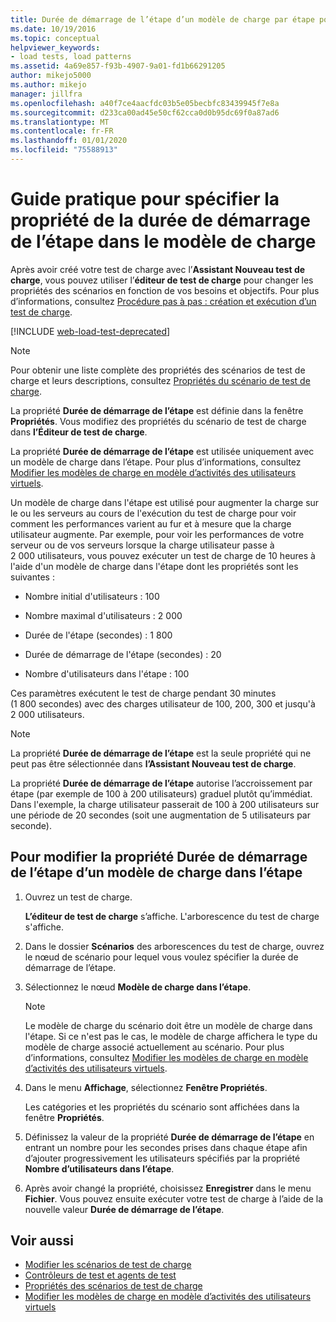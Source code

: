 ```yaml
---
title: Durée de démarrage de l’étape d’un modèle de charge par étape pour les tests de charge
ms.date: 10/19/2016
ms.topic: conceptual
helpviewer_keywords:
- load tests, load patterns
ms.assetid: 4a69e857-f93b-4907-9a01-fd1b66291205
author: mikejo5000
ms.author: mikejo
manager: jillfra
ms.openlocfilehash: a40f7ce4aacfdc03b5e05becbfc83439945f7e8a
ms.sourcegitcommit: d233ca00ad45e50cf62cca0d0b95dc69f0a87ad6
ms.translationtype: MT
ms.contentlocale: fr-FR
ms.lasthandoff: 01/01/2020
ms.locfileid: "75588913"
---
```

# <a name="how-to-specify-the-step-ramp-time-property-for-a-step-load-pattern"></a>Guide pratique pour spécifier la propriété de la durée de démarrage de l’étape dans le modèle de charge

Après avoir créé votre test de charge avec l’**Assistant Nouveau test de charge**, vous pouvez utiliser l’**éditeur de test de charge** pour changer les propriétés des scénarios en fonction de vos besoins et objectifs. Pour plus d’informations, consultez [Procédure pas à pas : création et exécution d’un test de charge](../test/walkthrough-create-and-run-a-load-test.md).

[!INCLUDE [web-load-test-deprecated](includes/web-load-test-deprecated.md)]

> [!NOTE]
> Pour obtenir une liste complète des propriétés des scénarios de test de charge et leurs descriptions, consultez [Propriétés du scénario de test de charge](../test/load-test-scenario-properties.md).

La propriété **Durée de démarrage de l’étape** est définie dans la fenêtre **Propriétés**. Vous modifiez des propriétés du scénario de test de charge dans **l’Éditeur de test de charge**.

La propriété **Durée de démarrage de l’étape** est utilisée uniquement avec un modèle de charge dans l’étape. Pour plus d’informations, consultez [Modifier les modèles de charge en modèle d’activités des utilisateurs virtuels](../test/edit-load-patterns-to-model-virtual-user-activities.md).

Un modèle de charge dans l'étape est utilisé pour augmenter la charge sur le ou les serveurs au cours de l'exécution du test de charge pour voir comment les performances varient au fur et à mesure que la charge utilisateur augmente. Par exemple, pour voir les performances de votre serveur ou de vos serveurs lorsque la charge utilisateur passe à 2 000 utilisateurs, vous pouvez exécuter un test de charge de 10 heures à l'aide d'un modèle de charge dans l'étape dont les propriétés sont les suivantes :

- Nombre initial d'utilisateurs : 100

- Nombre maximal d'utilisateurs : 2 000

- Durée de l'étape (secondes) : 1 800

- Durée de démarrage de l'étape (secondes) : 20

- Nombre d'utilisateurs dans l'étape : 100

Ces paramètres exécutent le test de charge pendant 30 minutes (1 800 secondes) avec des charges utilisateur de 100, 200, 300 et jusqu'à 2 000 utilisateurs.

> [!NOTE]
> La propriété **Durée de démarrage de l’étape** est la seule propriété qui ne peut pas être sélectionnée dans **l’Assistant Nouveau test de charge**.

La propriété **Durée de démarrage de l’étape** autorise l’accroissement par étape (par exemple de 100 à 200 utilisateurs) graduel plutôt qu’immédiat. Dans l'exemple, la charge utilisateur passerait de 100 à 200 utilisateurs sur une période de 20 secondes (soit une augmentation de 5 utilisateurs par seconde).

## <a name="to-edit-the-step-ramp-time-property-for-a-step-load-pattern"></a>Pour modifier la propriété Durée de démarrage de l’étape d’un modèle de charge dans l’étape

1. Ouvrez un test de charge.

     **L’éditeur de test de charge** s’affiche. L'arborescence du test de charge s'affiche.

2. Dans le dossier **Scénarios** des arborescences du test de charge, ouvrez le nœud de scénario pour lequel vous voulez spécifier la durée de démarrage de l’étape.

3. Sélectionnez le nœud **Modèle de charge dans l’étape**.

    > [!NOTE]
    > Le modèle de charge du scénario doit être un modèle de charge dans l'étape. Si ce n'est pas le cas, le modèle de charge affichera le type du modèle de charge associé actuellement au scénario. Pour plus d’informations, consultez [Modifier les modèles de charge en modèle d’activités des utilisateurs virtuels](../test/edit-load-patterns-to-model-virtual-user-activities.md).

4. Dans le menu **Affichage**, sélectionnez **Fenêtre Propriétés**.

     Les catégories et les propriétés du scénario sont affichées dans la fenêtre **Propriétés**.

5. Définissez la valeur de la propriété **Durée de démarrage de l’étape** en entrant un nombre pour les secondes prises dans chaque étape afin d’ajouter progressivement les utilisateurs spécifiés par la propriété **Nombre d’utilisateurs dans l’étape**.

6. Après avoir changé la propriété, choisissez **Enregistrer** dans le menu **Fichier**. Vous pouvez ensuite exécuter votre test de charge à l’aide de la nouvelle valeur **Durée de démarrage de l’étape**.

## <a name="see-also"></a>Voir aussi

- [Modifier les scénarios de test de charge](../test/edit-load-test-scenarios.md)
- [Contrôleurs de test et agents de test](configure-test-agents-and-controllers-for-load-tests.md)
- [Propriétés des scénarios de test de charge](../test/load-test-scenario-properties.md)
- [Modifier les modèles de charge en modèle d’activités des utilisateurs virtuels](../test/edit-load-patterns-to-model-virtual-user-activities.md)
